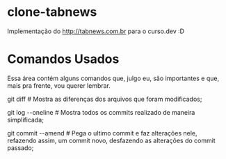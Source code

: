 # clone-tabnews

Implementação do http://tabnews.com.br para o curso.dev :D

# Comandos Usados

Essa área contém alguns comandos que, julgo eu, são importantes e que, mais pra frente, vou querer lembrar.

git diff # Mostra as diferenças dos arquivos que foram modificados;

git log --oneline # Mostra todos os commits realizado de maneira simplificada;

git commit --amend # Pega o ultimo commit e faz alterações nele, refazendo assim, um commit novo, desfazendo as alterações do commit passado;
